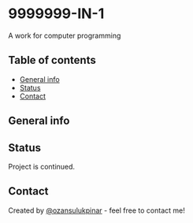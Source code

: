 # 9999999-IN-1

A work for computer programming

## Table of contents

- [General info](#general-info)
- [Status](#status)
- [Contact](#contact)

## General info

## Status

Project is continued.

## Contact

Created by [@ozansulukpinar](https://github.com/ozansulukpinar) - feel free to contact me!
